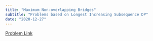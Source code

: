 ```yaml
---
title: "Maximum Non-overlapping Bridges"
subtitle: "Problems based on Longest Increasing Subsequence DP"
date: "2020-12-27"
---
```


[Problem Link]("https://www.pepcoding.com/resources/data-structures-and-algorithms-in-java-levelup/dynamic-programming/count-brackets-official/ojquestion")